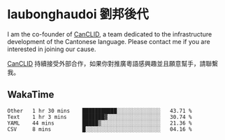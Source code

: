 # laubonghaudoi 劉邦後代

I am the co-founder of [CanCLID](https://github.com/CanCLID), a team dedicated to the infrastructure development of the Cantonese language. Please contact me if you are interested in joining our cause.

[CanCLID](https://github.com/CanCLID) 持續接受外部合作，如果你對推廣粵語感興趣並且願意幫手，請聯繫我。


## WakaTime

<!--START_SECTION:waka-->
```text
Other   1 hr 30 mins    ███████████░░░░░░░░░░░░░░   43.71 % 
Text    1 hr 3 mins     ███████▓░░░░░░░░░░░░░░░░░   30.74 % 
YAML    44 mins         █████▒░░░░░░░░░░░░░░░░░░░   21.36 % 
CSV     8 mins          █░░░░░░░░░░░░░░░░░░░░░░░░   04.16 % 
```
<!--END_SECTION:waka-->
